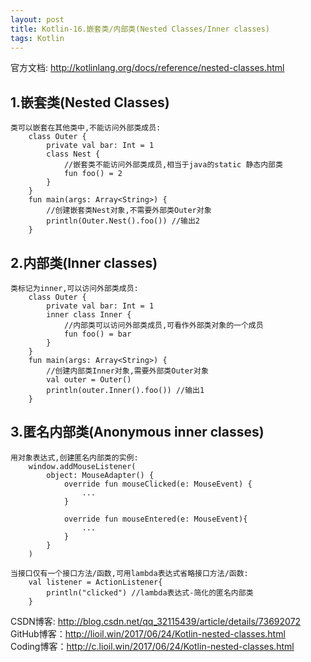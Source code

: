 ```yaml
---
layout: post
title: Kotlin-16.嵌套类/内部类(Nested Classes/Inner classes)
tags: Kotlin
---
```

官方文档: http://kotlinlang.org/docs/reference/nested-classes.html
 
## 1.嵌套类(Nested Classes)
    类可以嵌套在其他类中,不能访问外部类成员:
        class Outer {
            private val bar: Int = 1
            class Nest {
                //嵌套类不能访问外部类成员,相当于java的static 静态内部类
                fun foo() = 2
            }
        }
        fun main(args: Array<String>) {
            //创建嵌套类Nest对象,不需要外部类Outer对象
            println(Outer.Nest().foo()) //输出2
        }

## 2.内部类(Inner classes)
    类标记为inner,可以访问外部类成员:
        class Outer {
            private val bar: Int = 1
            inner class Inner {
                //内部类可以访问外部类成员,可看作外部类对象的一个成员
                fun foo() = bar
            }
        }
        fun main(args: Array<String>) {
            //创建内部类Inner对象,需要外部类Outer对象
            val outer = Outer()
            println(outer.Inner().foo()) //输出1
        }

## 3.匿名内部类(Anonymous inner classes)
    用对象表达式,创建匿名内部类的实例:
        window.addMouseListener(
            object: MouseAdapter() {
                override fun mouseClicked(e: MouseEvent) {
                    ...
                }

                override fun mouseEntered(e: MouseEvent){
                    ...
                }
            }
        )

    当接口仅有一个接口方法/函数,可用lambda表达式省略接口方法/函数:       
        val listener = ActionListener{
            println("clicked") //lambda表达式-简化的匿名内部类
        }

CSDN博客: http://blog.csdn.net/qq_32115439/article/details/73692072   
GitHub博客：http://lioil.win/2017/06/24/Kotlin-nested-classes.html   
Coding博客：http://c.lioil.win/2017/06/24/Kotlin-nested-classes.html